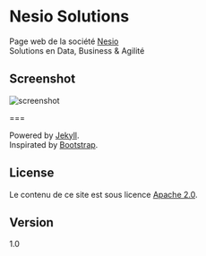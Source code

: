 # Nesio Solutions

Page web de la société [Nesio](https://nesio.github.io/nesio) <br>
Solutions en Data, Business & Agilité

## Screenshot
![screenshot](https://github.com/nesio/website/blob/gh-pages/img/screenshot.png?raw=true)

===

Powered by [Jekyll](http://jekyllrb.com/). <br>
Inspirated by [Bootstrap](http://getbootstrap.com/).

## License
Le contenu de ce site est sous licence [Apache
2.0](http://www.apache.org/licenses/LICENSE-2.0.html).

## Version
1.0

